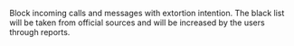 Block incoming calls and messages with extortion intention. The black list will be taken from official sources and will be increased by the users through reports.
